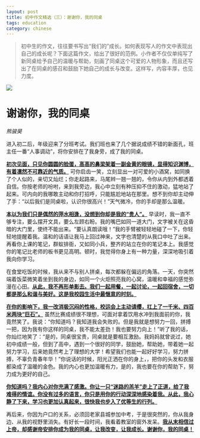 ```yaml
---
layout: post
title: 初中作文精选（三）：谢谢你，我的同桌
tags: education
category: chinese
---
```


> 初中生的作文，往往要书写出“我们的”成长。如何表现写人的作文中表现出自己的成长呢？下面这篇作文，给出了很好的范例。小作者不仅仅单纯写了新同桌给予自己的温暖与帮助，刻画了同桌这个可爱的人物形象，而且还写出了在同桌的感召和鼓励下她自己的成长与改变。这样写，内容丰厚，也见力度。
                            
![](https://crsando.github.io/images/2024-10-28/tongzhuo.png)

# 谢谢你，我的同桌

*熊骏昊*

进入初二后，年级迎来了分班考试。我们班也来了几个据说成绩不错的新面孔，班主任一番“人事调动”，将你安排在了我身旁，成了我的同桌。

<u>**初次见面，只见你圆圆的脸蛋，高高的鼻梁架着一副金黄的眼镜，显得知识渊博，有着凛然不可靠近的气质。**</u> 可你启齿一笑，立刻显出一对可爱的小酒窝，如同换了个人似的，亲切又灿烂；你走起路来，马尾辫一翘一翘的，令你从内到外都透着自信。你按老师的吩咐，来到我旁边，我心中立刻有种压抑不住的激动，猛地站了起来。可内向的我哪敢主动和你打招呼，只能尴尬地站在那里。想不到你却主动伸了手：“以后我们是同桌啦，认识你很高兴！”天气微冷，你的手却是那么温暖。

<u>**本以为我们只是偶然的萍水相逢，没想到你却是我的“贵人”。**</u> 早读时，我一直不够专注，要么摆开文具，要么左顾右盼。我的嘴巴如同一道大门，文字被关在这昏暗的大门里，使终不能出来。“要认真朗读哦！”我的手臂被轻轻地碰了一下，你轻轻地提醒着我。温和的话语让我马上回过神来，文字也清楚的从我口中吐了出来。再看你上课的笔记，群蚁排衙，又如同小兵，整齐的站立在你的笔记本上。我感觉你的笔记比老师的板书更见高明。顿时，我觉得你身上有一种力量，深深地吸引着我向你学习。

在食堂吃饭的时候，我从来不与别人拼桌，每次都躲在偏远的角落。一天，你突然端着饭菜微笑着坐到我的身边，如同一个火炬照亮我的心窝，温暖和幸福的感觉弥漫在心田。<u>**从此，我不再形单影去。我们一起用餐，一起讨论，一起回宿舍，一切都是那么和谐与美好。这是我校园生活中最惬意的时刻。**</u>

<u>**在你的影响下，我一改消极沉闷的性格，校运会上主动请缨，扛上了一千米、四百米两块“巨石”。**</u> 虽然比赛成绩很不理想，可面对拿着饮用水冲到我面前的你，我竟然笑了。我说：“你知道吗？我知道我会失败的。但是我就是想努力一回，拼搏一把，因为我有你这样的同桌，我不能太差劲！我也要努力向上！”听了我的话，你灿烂地笑了：“是的，同桌很宝贵，同桌就是要相互激励。我妈妈就曾说过，她初中成绩一般，但到了高中，遇到一个很好的同学，鼓励她，帮助她，带着她一起努力学习，后来她竟然考上了理想的大学！希望我们也能一起好好学习，努力拼搏，不辜负青春年华！”你说话的时候，阳光正洒在你的身上，，把你的头发和衣服都染成了温暖的金色。我的内心也更加温暖有力，是的，我也要在你的帮助下，努力成为更好的自己。

<u>**你知道吗？我内心对你充满了感激。你让一只“迷路的羔羊”走上了正道，给了我难得的情谊。你没有过多的语言，你只是用你的行动深深地感染着我。从此，我心静了下来，学习也更加认真起来，很快我也步入了优等生的行列。**</u>

再后来，你因为户口的关系，必须回老家县城参加中考，于是很突然的，你从我身边、从我的视野里消失。有好长一段时间，我看着教室的窗外发呆。<u>**我从末相信过上帝，却感谢帝安排你成为我的同桌，让我改变，让我成长。谢谢你，我的同桌！**</u>